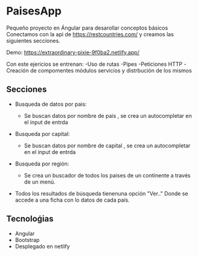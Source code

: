 # PaisesApp
Pequeño proyecto en Ángular para desarollar conceptos básicos
Conectamos con la api de https://restcountries.com/ y creamos las siguientes secciones.

Demo: https://extraordinary-pixie-9f0ba2.netlify.app/

Con este ejericios se entrenan:
 -Uso de rutas
 -Pipes
 -Peticiones HTTP
 -Creación de compomentes módulos servicios y distrbución de los mismos

## Secciones
- Busqueda de datos por pais:
    - Se buscan datos por nombre de pais , se crea un autocompletar en el input de entrda

- Busqueda por capital:
    - Se buscan datos por nombre de capital , se crea un autocompletar en el input de entrda
- Busqueda por región:
    - Se crea un buscador de todos los paises de un continente a través de un menú.

- Todos los resultados de búsqueda tienenuna opción "Ver.." Donde se accede a una ficha con lo datos de cada país.

## Tecnoloǵias
- Angular
- Bootstrap
- Desplegado en netlify
